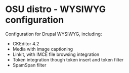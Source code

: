 OSU distro - WYSIWYG configuration
===========

Configuration for Drupal WYSIWYG, including:

* CKEditor 4.2
* Media with image captioning
* Linkit, with IMCE file browsing integration
* Token integration though token insert and token filter
* SpamSpan filter


